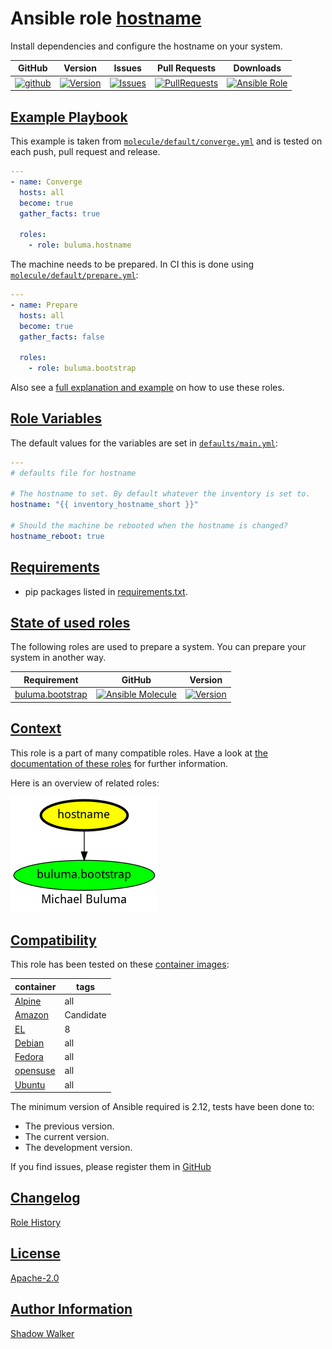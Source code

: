 # Ansible role [hostname](https://galaxy.ansible.com/ui/standalone/roles/buluma/hostname/documentation)

Install dependencies and configure the hostname on your system.

|GitHub|Version|Issues|Pull Requests|Downloads|
|------|-------|------|-------------|---------|
|[![github](https://github.com/buluma/ansible-role-hostname/actions/workflows/molecule.yml/badge.svg)](https://github.com/buluma/ansible-role-hostname/actions/workflows/molecule.yml)|[![Version](https://img.shields.io/github/release/buluma/ansible-role-hostname.svg)](https://github.com/buluma/ansible-role-hostname/releases/)|[![Issues](https://img.shields.io/github/issues/buluma/ansible-role-hostname.svg)](https://github.com/buluma/ansible-role-hostname/issues/)|[![PullRequests](https://img.shields.io/github/issues-pr-closed-raw/buluma/ansible-role-hostname.svg)](https://github.com/buluma/ansible-role-hostname/pulls/)|[![Ansible Role](https://img.shields.io/ansible/role/d/buluma/hostname)](https://galaxy.ansible.com/ui/standalone/roles/buluma/hostname/documentation)|

## [Example Playbook](#example-playbook)

This example is taken from [`molecule/default/converge.yml`](https://github.com/buluma/ansible-role-hostname/blob/master/molecule/default/converge.yml) and is tested on each push, pull request and release.

```yaml
---
- name: Converge
  hosts: all
  become: true
  gather_facts: true

  roles:
    - role: buluma.hostname
```

The machine needs to be prepared. In CI this is done using [`molecule/default/prepare.yml`](https://github.com/buluma/ansible-role-hostname/blob/master/molecule/default/prepare.yml):

```yaml
---
- name: Prepare
  hosts: all
  become: true
  gather_facts: false

  roles:
    - role: buluma.bootstrap
```

Also see a [full explanation and example](https://buluma.github.io/how-to-use-these-roles.html) on how to use these roles.

## [Role Variables](#role-variables)

The default values for the variables are set in [`defaults/main.yml`](https://github.com/buluma/ansible-role-hostname/blob/master/defaults/main.yml):

```yaml
---
# defaults file for hostname

# The hostname to set. By default whatever the inventory is set to.
hostname: "{{ inventory_hostname_short }}"

# Should the machine be rebooted when the hostname is changed?
hostname_reboot: true
```

## [Requirements](#requirements)

- pip packages listed in [requirements.txt](https://github.com/buluma/ansible-role-hostname/blob/master/requirements.txt).

## [State of used roles](#state-of-used-roles)

The following roles are used to prepare a system. You can prepare your system in another way.

| Requirement | GitHub | Version |
|-------------|--------|--------|
|[buluma.bootstrap](https://galaxy.ansible.com/buluma/bootstrap)|[![Ansible Molecule](https://github.com/buluma/ansible-role-bootstrap/actions/workflows/molecule.yml/badge.svg)](https://github.com/buluma/ansible-role-bootstrap/actions/workflows/molecule.yml)|[![Version](https://img.shields.io/github/release/buluma/ansible-role-bootstrap.svg)](https://github.com/shadowwalker/ansible-role-bootstrap)|

## [Context](#context)

This role is a part of many compatible roles. Have a look at [the documentation of these roles](https://buluma.github.io/) for further information.

Here is an overview of related roles:

![dependencies](https://raw.githubusercontent.com/buluma/ansible-role-hostname/png/requirements.png "Dependencies")

## [Compatibility](#compatibility)

This role has been tested on these [container images](https://hub.docker.com/u/buluma):

|container|tags|
|---------|----|
|[Alpine](https://hub.docker.com/r/buluma/alpine)|all|
|[Amazon](https://hub.docker.com/r/buluma/amazonlinux)|Candidate|
|[EL](https://hub.docker.com/r/buluma/enterpriselinux)|8|
|[Debian](https://hub.docker.com/r/buluma/debian)|all|
|[Fedora](https://hub.docker.com/r/buluma/fedora)|all|
|[opensuse](https://hub.docker.com/r/buluma/opensuse)|all|
|[Ubuntu](https://hub.docker.com/r/buluma/ubuntu)|all|

The minimum version of Ansible required is 2.12, tests have been done to:

- The previous version.
- The current version.
- The development version.

If you find issues, please register them in [GitHub](https://github.com/buluma/ansible-role-hostname/issues)

## [Changelog](#changelog)

[Role History](https://github.com/buluma/ansible-role-hostname/blob/master/CHANGELOG.md)

## [License](#license)

[Apache-2.0](https://github.com/buluma/ansible-role-hostname/blob/master/LICENSE)

## [Author Information](#author-information)

[Shadow Walker](https://buluma.github.io/)
